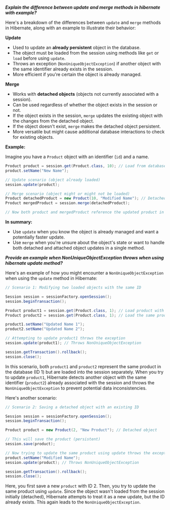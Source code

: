 ***Explain the difference between update and merge methods in hibernate with example?***

Here's a breakdown of the differences between `update` and `merge` methods in Hibernate, along with an example to illustrate their behavior:

**Update**

* Used to update an **already persistent** object in the database.
* The object must be loaded from the session using methods like `get` or `load` before using `update`.
* Throws an exception (`NonUniqueObjectException`) if another object with the same identifier already exists in the session.
* More efficient if you're certain the object is already managed.

**Merge**

* Works with **detached objects** (objects not currently associated with a session).
* Can be used regardless of whether the object exists in the session or not.
* If the object exists in the session, `merge` updates the existing object with the changes from the detached object.
* If the object doesn't exist, `merge` makes the detached object persistent.
* More versatile but might cause additional database interactions to check for existing objects.

**Example:**

Imagine you have a `Product` object with an identifier (`id`) and a name.

```java
Product product = session.get(Product.class, 10); // Load from database (persistent)
product.setName("New Name");

// Update scenario (object already loaded)
session.update(product);

// Merge scenario (object might or might not be loaded)
Product detachedProduct = new Product(10, "Modified Name"); // Detached object
Product mergedProduct = session.merge(detachedProduct);

// Now both product and mergedProduct reference the updated product in the database
```

**In summary:**

* Use `update` when you know the object is already managed and want a potentially faster update.
* Use `merge` when you're unsure about the object's state or want to handle both detached and attached object updates in a single method.

***Provide an example when NonUniqueObjectException throws when using hibernate update method?***


Here's an example of how you might encounter a `NonUniqueObjectException` when using the `update` method in Hibernate:

```java
// Scenario 1: Modifying two loaded objects with the same ID

Session session = sessionFactory.openSession();
session.beginTransaction();

Product product1 = session.get(Product.class, 1); // Load product with ID 1 (persistent)
Product product2 = session.get(Product.class, 1); // Load the same product again (persistent)

product1.setName("Updated Name 1");
product2.setName("Updated Name 2");

// Attempting to update product1 throws the exception
session.update(product1); // Throws NonUniqueObjectException

session.getTransaction().rollback();
session.close();
```

In this scenario, both `product1` and `product2` represent the same product in the database (ID 1) but are loaded into the session separately. When you try to update `product1`, Hibernate detects another object with the same identifier (`product2`) already associated with the session and throws the `NonUniqueObjectException` to prevent potential data inconsistencies.

Here's another scenario:

```java
// Scenario 2: Saving a detached object with an existing ID

Session session = sessionFactory.openSession();
session.beginTransaction();

Product product = new Product(2, "New Product"); // Detached object

// This will save the product (persistent)
session.save(product);

// Now trying to update the same product using update throws the exception
product.setName("Modified Name");
session.update(product); // Throws NonUniqueObjectException

session.getTransaction().rollback();
session.close();
```

Here, you first save a new `product` with ID 2. Then, you try to update the same product using `update`. Since the object wasn't loaded from the session initially (detached), Hibernate attempts to treat it as a new update, but the ID already exists. This again leads to the `NonUniqueObjectException`. 
